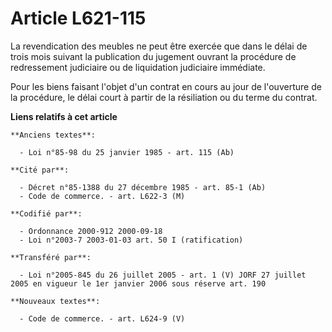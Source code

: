 # Article L621-115

La revendication des meubles ne peut être exercée que dans le délai de trois mois suivant la publication du jugement ouvrant
la procédure de redressement judiciaire ou de liquidation judiciaire immédiate.

Pour les biens faisant l'objet d'un contrat en cours au jour de l'ouverture de la procédure, le délai court à partir de la
résiliation ou du terme du contrat.

**Liens relatifs à cet article**

	**Anciens textes**:

	  - Loi n°85-98 du 25 janvier 1985 - art. 115 (Ab)

	**Cité par**:

	  - Décret n°85-1388 du 27 décembre 1985 - art. 85-1 (Ab)
	  - Code de commerce. - art. L622-3 (M)

	**Codifié par**:

	  - Ordonnance 2000-912 2000-09-18
	  - Loi n°2003-7 2003-01-03 art. 50 I (ratification)

	**Transféré par**:

	  - Loi n°2005-845 du 26 juillet 2005 - art. 1 (V) JORF 27 juillet 2005 en vigueur le 1er janvier 2006 sous réserve art. 190

	**Nouveaux textes**:

	  - Code de commerce. - art. L624-9 (V)

